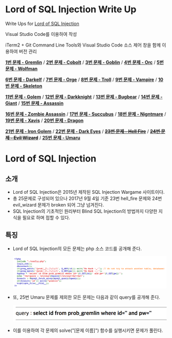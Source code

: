 # Lord of SQL Injection Write Up

Write Ups for [Lord of SQL Injection](http://los.eagle-jump.org/)

Visual Studio Code를 이용하여 작성

iTerm2 + Git Command Line Tools와 Visual Studio Code 소스 제어 창을 함께 이용하여 버전 관리

[**1번 문제 - Gremlin**](https://gitlab.com/dsm-highschool/sql-injection-writeup/blob/master/12_%EC%9D%B4%EC%9E%AC%EC%84%9D/writeUp/los_no1_gremlin.md) / [**2번 문제 - Cobolt**](https://gitlab.com/dsm-highschool/sql-injection-writeup/blob/master/12_%EC%9D%B4%EC%9E%AC%EC%84%9D/writeUp/los_no2_cobolt.md) / [**3번 문제 - Goblin**](https://gitlab.com/dsm-highschool/sql-injection-writeup/blob/master/12_%EC%9D%B4%EC%9E%AC%EC%84%9D/writeUp/los_no3_goblin.md) / [**4번 문제 - Orc**](https://gitlab.com/dsm-highschool/sql-injection-writeup/blob/master/12_%EC%9D%B4%EC%9E%AC%EC%84%9D/writeUp/los_no4_orc.md) / [**5번 문제 - Wolfman**](https://gitlab.com/dsm-highschool/sql-injection-writeup/blob/master/12_%EC%9D%B4%EC%9E%AC%EC%84%9D/writeUp/los_no5_wolfman.md)

[**6번 문제 - Darkelf**](https://gitlab.com/dsm-highschool/sql-injection-writeup/blob/master/12_%EC%9D%B4%EC%9E%AC%EC%84%9D/writeUp/los_no6_darkelf.md) / [**7번 문제 - Orge**](https://gitlab.com/dsm-highschool/sql-injection-writeup/blob/master/12_%EC%9D%B4%EC%9E%AC%EC%84%9D/writeUp/los_no7_orge.md) / [**8번 문제 - Troll**](https://gitlab.com/dsm-highschool/sql-injection-writeup/blob/master/12_%EC%9D%B4%EC%9E%AC%EC%84%9D/writeUp/los_no8_troll.md) / [**9번 문제 - Vampire**](https://gitlab.com/dsm-highschool/sql-injection-writeup/blob/master/12_%EC%9D%B4%EC%9E%AC%EC%84%9D/writeUp/los_no9_vampire.md) / [**10번 문제 - Skeleton**](https://gitlab.com/dsm-highschool/sql-injection-writeup/blob/master/12_%EC%9D%B4%EC%9E%AC%EC%84%9D/writeUp/los_no10_skeleton.md)

[**11번 문제 - Golem**](https://gitlab.com/dsm-highschool/sql-injection-writeup/blob/master/12_%EC%9D%B4%EC%9E%AC%EC%84%9D/writeUp/los_no11_golem.md) / [**12번 문제 - Darkknight**](https://gitlab.com/dsm-highschool/sql-injection-writeup/blob/master/12_%EC%9D%B4%EC%9E%AC%EC%84%9D/writeUp/los_no12_darkknight.md) / [**13번 문제 - Bugbear**](https://gitlab.com/dsm-highschool/sql-injection-writeup/blob/master/12_%EC%9D%B4%EC%9E%AC%EC%84%9D/writeUp/los_no13_bugbear.md) / [**14번 문제 - Giant**](https://gitlab.com/dsm-highschool/sql-injection-writeup/blob/master/12_%EC%9D%B4%EC%9E%AC%EC%84%9D/writeUp/los_no14_giant.md) / [**15번 문제 - Assassin**](https://gitlab.com/dsm-highschool/sql-injection-writeup/blob/master/12_%EC%9D%B4%EC%9E%AC%EC%84%9D/writeUp/los_no15_assassin.md)

[**16번 문제 - Zombie Assassin**](https://gitlab.com/dsm-highschool/sql-injection-writeup/blob/master/12_%EC%9D%B4%EC%9E%AC%EC%84%9D/writeUp/los_no16_zombie_assassin.md) / [**17번 문제 - Succubus**](https://gitlab.com/dsm-highschool/sql-injection-writeup/blob/master/12_%EC%9D%B4%EC%9E%AC%EC%84%9D/writeUp/los_no17_succubus.md) / [**18번 문제 - Nigntmare**](https://gitlab.com/dsm-highschool/sql-injection-writeup/blob/master/12_%EC%9D%B4%EC%9E%AC%EC%84%9D/writeUp/los_no18_nightmare.md) / [**19번 문제 - Xavis**](https://gitlab.com/dsm-highschool/sql-injection-writeup/blob/master/12_%EC%9D%B4%EC%9E%AC%EC%84%9D/writeUp/los_no19_xavis.md) / [**20번 문제 - Dragon**](https://gitlab.com/dsm-highschool/sql-injection-writeup/blob/master/12_%EC%9D%B4%EC%9E%AC%EC%84%9D/writeUp/los_no20_dragon.md)

[**21번 문제 - Iron Golem**](https://gitlab.com/dsm-highschool/sql-injection-writeup/blob/master/12_%EC%9D%B4%EC%9E%AC%EC%84%9D/writeUp/los_no21_iron_golem.md) / [**22번 문제 - Dark Eyes**](https://gitlab.com/dsm-highschool/sql-injection-writeup/blob/master/12_%EC%9D%B4%EC%9E%AC%EC%84%9D/writeUp/los_no22_dark_eyes.md) / [~~**23번 문제 - Hell Fire**~~](https://gitlab.com/dsm-highschool/sql-injection-writeup/blob/master/12_%EC%9D%B4%EC%9E%AC%EC%84%9D/writeUp/los_no23_hell_fire.md) / [~~**24번 문제 - Evil Wizard**~~](https://gitlab.com/dsm-highschool/sql-injection-writeup/blob/master/12_%EC%9D%B4%EC%9E%AC%EC%84%9D/writeUp/los_no24_evil_wizard.md) / [**25번 문제 - Umaru**](https://gitlab.com/dsm-highschool/sql-injection-writeup/blob/master/12_%EC%9D%B4%EC%9E%AC%EC%84%9D/writeUp/los_no25_umaru.md)

# Lord of SQL Injection

## 소개

* Lord of SQL Injection은 2015년 제작된 SQL Injection Wargame 사이트이다.
* 총 25문제로 구성되어 있으나 2017년 9월 4일 기준 23번 hell_fire 문제와 24번 evil_wizard 문제가 broken 되어 그냥 넘겨진다.
* SQL Injection의 기초적인 원리부터 Blind SQL Injection의 방법까지 다양한 지식을 필요로 하며 접할 수 있다.

## 특징

* Lord of SQL Injection의 모든 문제는 php 소스 코드를 공개해 준다.

    ![code](images/code.png)

* 또, 25번 Umaru 문제를 제외한 모든 문제는 다음과 같이 query를 공개해 준다.

    ![query](images/query.png)

* 이를 이용하여 각 문제의 solve("[문제 이름]") 함수를 실행시키면 문제가 풀린다.